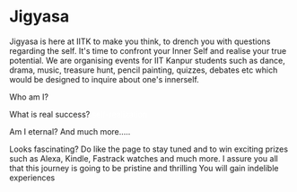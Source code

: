 <!DOCTYPE html>
<html>
<head>
<title>Jigyasa</title>
</head>
<body>

<h1>Jigyasa</h1>
<p>
Jigyasa is here at IITK to make you think, to drench you with questions regarding the self. It's time to confront your Inner Self and realise your true potential.
We are organising events for IIT Kanpur students such as dance, drama, music, treasure hunt, pencil painting, quizzes, debates etc which would be designed to inquire about one's innerself. </p>
<p>Who am I?</p>
<p>What is real success?   <span style="color: white;">                                            self-realization</span> </p>
<p>Am I eternal? And much more.....</p>
Looks fascinating?
Do like the page to stay tuned and to win exciting prizes such as Alexa, Kindle, Fastrack watches and much more.
I assure you all that this journey is going to be pristine and thrilling
You will gain indelible experiences

</body>
</html>
